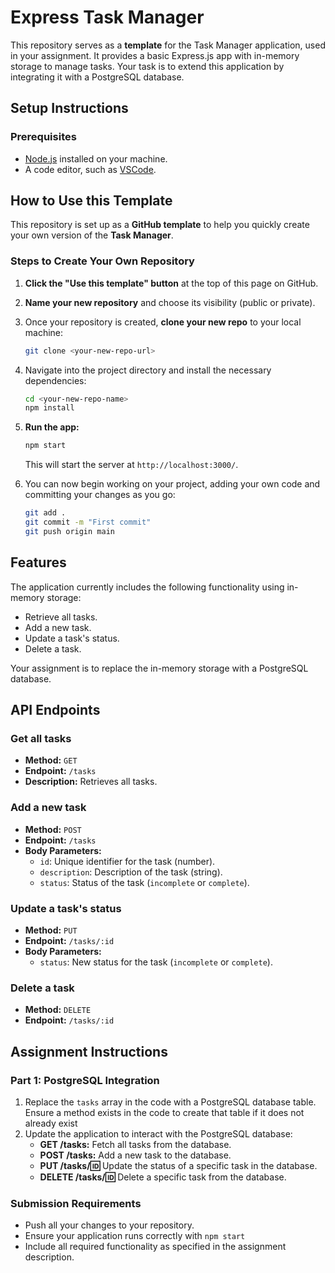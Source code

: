 # Express Task Manager
This repository serves as a **template** for the Task Manager application, used in your assignment. It provides a basic Express.js app with in-memory storage to manage tasks. Your task is to extend this application by integrating it with a PostgreSQL database.

## Setup Instructions  

### Prerequisites  
- [Node.js](https://nodejs.org) installed on your machine.  
- A code editor, such as [VSCode](https://code.visualstudio.com/).

## How to Use this Template  

This repository is set up as a **GitHub template** to help you quickly create your own version of the **Task Manager**.  

### Steps to Create Your Own Repository  

1. **Click the "Use this template" button** at the top of this page on GitHub.  

1. **Name your new repository** and choose its visibility (public or private).  

1. Once your repository is created, **clone your new repo** to your local machine:  
    ```bash  
    git clone <your-new-repo-url>  
    ```  

1. Navigate into the project directory and install the necessary dependencies:  
    ```bash  
    cd <your-new-repo-name>  
    npm install  
    ```  

1. **Run the app:**  
    ```bash  
    npm start  
    ```  
    This will start the server at `http://localhost:3000/`.  

1. You can now begin working on your project, adding your own code and committing your changes as you go:  
    ```bash  
    git add .  
    git commit -m "First commit"  
    git push origin main  
    ```  

## Features

The application currently includes the following functionality using in-memory storage:

- Retrieve all tasks.
- Add a new task.
- Update a task's status.
- Delete a task.

Your assignment is to replace the in-memory storage with a PostgreSQL database.

## API Endpoints

### **Get all tasks**
- **Method:** `GET`
- **Endpoint:** `/tasks`
- **Description:** Retrieves all tasks.

### **Add a new task**
- **Method:** `POST`
- **Endpoint:** `/tasks`
- **Body Parameters:**
  - `id`: Unique identifier for the task (number).
  - `description`: Description of the task (string).
  - `status`: Status of the task (`incomplete` or `complete`).

### **Update a task's status**
- **Method:** `PUT`
- **Endpoint:** `/tasks/:id`
- **Body Parameters:**
  - `status`: New status for the task (`incomplete` or `complete`).

### **Delete a task**
- **Method:** `DELETE`
- **Endpoint:** `/tasks/:id`

## Assignment Instructions

### Part 1: PostgreSQL Integration

1. Replace the `tasks` array in the code with a PostgreSQL database table. Ensure a method exists in the code to create that table if it does not already exist
1. Update the application to interact with the PostgreSQL database:
   - **GET /tasks:** Fetch all tasks from the database.
   - **POST /tasks:** Add a new task to the database.
   - **PUT /tasks/:id:** Update the status of a specific task in the database.
   - **DELETE /tasks/:id:** Delete a specific task from the database.

### Submission Requirements

- Push all your changes to your repository.
- Ensure your application runs correctly with `npm start`
- Include all required functionality as specified in the assignment description.
